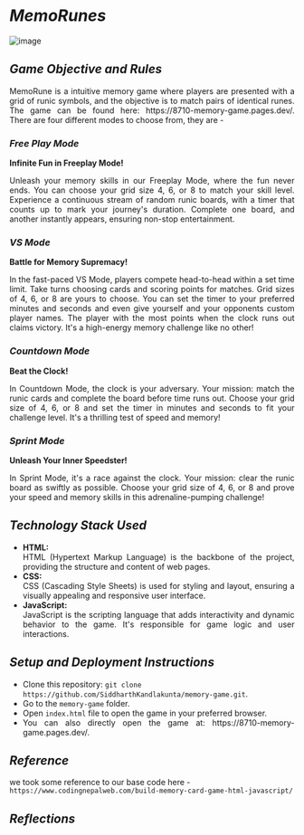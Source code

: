 # ***MemoRunes***
![image](https://github.com/SiddharthKandlakunta/memory-game/assets/144715467/d62406ea-531b-49e3-bb7c-e3fb6f41fc05)


## ***Game Objective and Rules***
<div align="justify"> MemoRune is a intuitive memory game where players are presented with a grid of runic symbols, and the objective is to match pairs of identical runes. The game can be found here: 
https://8710-memory-game.pages.dev/.  
There are four different modes to choose from, they are - </div>


### ***Free Play Mode***

**Infinite Fun in Freeplay Mode!**

<div align="justify"> Unleash your memory skills in our Freeplay Mode, where the fun never ends. You can choose your grid size 4, 6, or 8 to match your skill level. Experience a continuous stream of random runic boards, with a timer that counts up to mark your journey's duration. Complete one board, and another instantly appears, ensuring non-stop entertainment. </div>




### ***VS Mode***

**Battle for Memory Supremacy!**  

<div align="justify"> In the fast-paced VS Mode, players compete head-to-head within a set time limit. Take turns choosing cards and scoring points for matches. Grid sizes of 4, 6, or 8 are yours to choose. You can set the timer to your preferred minutes and seconds and even give yourself and your opponents custom player names. The player with the most points when the clock runs out claims victory. It's a high-energy memory challenge like no other! </div>



### ***Countdown Mode***

**Beat the Clock!**

<div align="justify"> In Countdown Mode, the clock is your adversary. Your mission: match the runic cards and complete the board before time runs out. Choose your grid size of 4, 6, or 8 and set the timer in minutes and seconds to fit your challenge level. It's a thrilling test of speed and memory! </div>

### ***Sprint Mode***

**Unleash Your Inner Speedster!**

<div align="justify"> In Sprint Mode, it's a race against the clock. Your mission: clear the runic board as swiftly as possible. Choose your grid size of 4, 6, or 8 and prove your speed and memory skills in this adrenaline-pumping challenge! </div>

## ***Technology Stack Used***

- **HTML:** <div align="justify"> HTML (Hypertext Markup Language) is the backbone of the project, providing the structure and content of web pages. </div>
- **CSS:** <div align="justify"> CSS (Cascading Style Sheets) is used for styling and layout, ensuring a visually appealing and responsive user interface. </div>
- **JavaScript:** <div align="justify"> JavaScript is the scripting language that adds interactivity and dynamic behavior to the game. It's responsible for game logic and user interactions. </div>

## ***Setup and Deployment Instructions***

-  Clone this repository: `git clone https://github.com/SiddharthKandlakunta/memory-game.git`.
-  Go to the `memory-game` folder. 
-  Open `index.html` file to open the game in your preferred browser. 
-  <div align="justify"> You can also directly open the game at: https://8710-memory-game.pages.dev/. </div>


## ***Reference***
we took some reference to our base code here - `https://www.codingnepalweb.com/build-memory-card-game-html-javascript/`

## ***Reflections***
<div align="justify">  </div>


